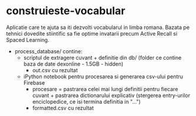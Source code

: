 # construieste-vocabular
Aplicatie care te ajuta sa iti dezvolti vocabularul in limba romana. Bazata pe tehnici dovedite stiintific sa fie optime invatarii precum Active Recall si Spaced Learning.

- process\_database/ contine:
  - scriptul de extragere cuvant + definitie din db/ (folder ce contine baza de date dexonline - 1.5GB - hidden)
    - out.csv cu rezultat
  - iPython notebook pentru procesarea si generarea csv-ului pentru Firebase
    - procesare = pastrarea celei mai lungi definitii pentru fiecare cuvant + pastrarea dictionarului explicativ (stergerea entry-urilor enciclopedice, ce isi termina definitia in "...")
    - formatted.csv cu rezultat
